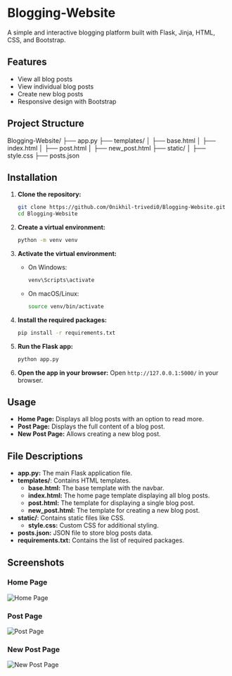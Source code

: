 # Blogging-Website

A simple and interactive blogging platform built with Flask, Jinja, HTML, CSS, and Bootstrap.

## Features

- View all blog posts
- View individual blog posts
- Create new blog posts
- Responsive design with Bootstrap

## Project Structure

Blogging-Website/
├── app.py
├── templates/
│ ├── base.html
│ ├── index.html
│ ├── post.html
│ ├── new_post.html
├── static/
│ ├── style.css
├── posts.json


## Installation

1. **Clone the repository:**
    ```bash
    git clone https://github.com/0nikhil-trivedi0/Blogging-Website.git
    cd Blogging-Website
    ```

2. **Create a virtual environment:**
    ```bash
    python -m venv venv
    ```

3. **Activate the virtual environment:**
    - On Windows:
        ```bash
        venv\Scripts\activate
        ```
    - On macOS/Linux:
        ```bash
        source venv/bin/activate
        ```

4. **Install the required packages:**
    ```bash
    pip install -r requirements.txt
    ```

5. **Run the Flask app:**
    ```bash
    python app.py
    ```

6. **Open the app in your browser:**
    Open `http://127.0.0.1:5000/` in your browser.

## Usage

- **Home Page:** Displays all blog posts with an option to read more.
- **Post Page:** Displays the full content of a blog post.
- **New Post Page:** Allows creating a new blog post.

## File Descriptions

- **app.py:** The main Flask application file.
- **templates/**: Contains HTML templates.
    - **base.html:** The base template with the navbar.
    - **index.html:** The home page template displaying all blog posts.
    - **post.html:** The template for displaying a single blog post.
    - **new_post.html:** The template for creating a new blog post.
- **static/**: Contains static files like CSS.
    - **style.css:** Custom CSS for additional styling.
- **posts.json:** JSON file to store blog posts data.
- **requirements.txt:** Contains the list of required packages.

## Screenshots

### Home Page
![Home Page](https://github.com/0nikhil-trivedi0/Blogging-Website/screenshots/home_page.png)

### Post Page
![Post Page](https://github.com/0nikhil-trivedi0/Blogging-Website/screenshots/post_page.png)

### New Post Page
![New Post Page](https://github.com/0nikhil-trivedi0/Blogging-Website/screenshots/new_post_page.png)

